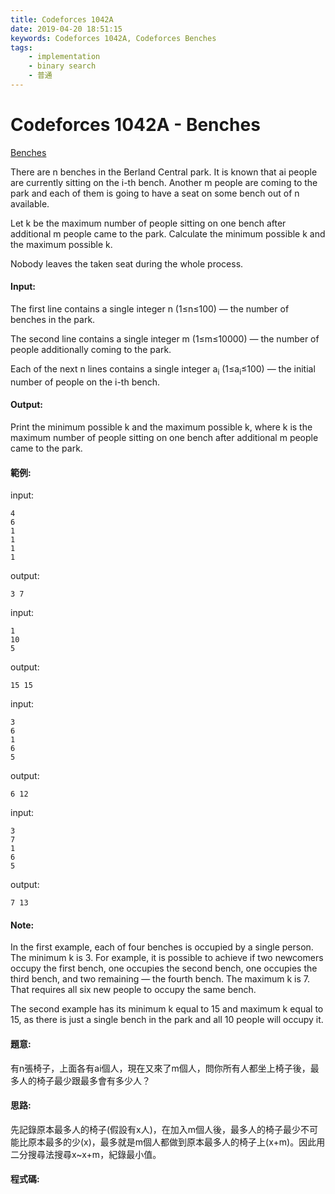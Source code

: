 ```yaml
---
title: Codeforces 1042A
date: 2019-04-20 18:51:15
keywords: Codeforces 1042A, Codeforces Benches
tags:
    - implementation
    - binary search
    - 普通 
---
```

# Codeforces 1042A - Benches
[Benches](https://codeforces.com/problemset/problem/1042/A)

There are n benches in the Berland Central park. It is known that ai people are currently sitting on the i-th bench. Another m people are coming to the park and each of them is going to have a seat on some bench out of n available.
<!-- more -->
Let k be the maximum number of people sitting on one bench after additional m people came to the park. Calculate the minimum possible k and the maximum possible k.

Nobody leaves the taken seat during the whole process.

#### Input:
The first line contains a single integer n (1≤n≤100) — the number of benches in the park.

The second line contains a single integer m (1≤m≤10000) — the number of people additionally coming to the park.

Each of the next n lines contains a single integer a<sub>i</sub> (1≤a<sub>i</sub>≤100) — the initial number of people on the i-th bench.

#### Output:
Print the minimum possible k and the maximum possible k, where k is the maximum number of people sitting on one bench after additional m people came to the park.

#### 範例:
input:
```
4
6
1
1
1
1
```
output:
```
3 7
```
input:
```
1
10
5
```
output:
```
15 15
```
input:
```
3
6
1
6
5
```
output:
```
6 12
```
input:
```
3
7
1
6
5
```
output:
```
7 13
```
#### Note:
In the first example, each of four benches is occupied by a single person. The minimum k is 3. For example, it is possible to achieve if two newcomers occupy the first bench, one occupies the second bench, one occupies the third bench, and two remaining — the fourth bench. The maximum k is 7. That requires all six new people to occupy the same bench.

The second example has its minimum k equal to 15 and maximum k equal to 15, as there is just a single bench in the park and all 10 people will occupy it.

#### 題意:
有n張椅子，上面各有ai個人，現在又來了m個人，問你所有人都坐上椅子後，最多人的椅子最少跟最多會有多少人？

#### 思路:
先記錄原本最多人的椅子(假設有x人)，在加入m個人後，最多人的椅子最少不可能比原本最多的少(x)，最多就是m個人都做到原本最多人的椅子上(x+m)。因此用二分搜尋法搜尋x~x+m，紀錄最小值。

#### 程式碼:
<script src="https://gist.github.com/Daviswww/5aaf8dd05e85a842d69a5733a2277a67.js"></script>
